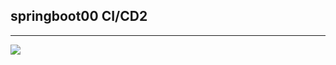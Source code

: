 ## springboot00 CI/CD2

<hr>
<img src="https://cdn.pixabay.com/photo/2016/09/24/03/20/man-1690965_1280.jpg">
